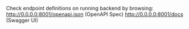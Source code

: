 
Check endpoint definitions on running backend by browsing:
http://0.0.0.0:8001/openapi.json (OpenAPI Spec)
http://0.0.0.0:8001/docs (Swagger UI)
